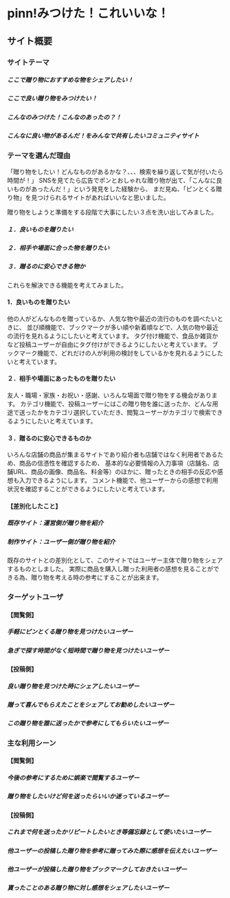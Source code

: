 # pinn!みつけた！これいいな！

## サイト概要
### サイトテーマ
##### ここで贈り物におすすめな物をシェアしたい！
##### ここで良い贈り物をみつけたい！
##### こんなのみつけた！こんなのあったの？！
##### こんなに良い物があるんだ！をみんなで共有したいコミュニティサイト


### テーマを選んだ理由
「贈り物をしたい！どんなものがあるかな？、、、検索を繰り返して気が付いたら時間が！」
SNSを見てたら広告でポンとおしゃれな贈り物が出て、「こんなに良いものがあったんだ！」という発見をした経験から、
まだ見ぬ、「ピンとくる贈り物」を見つけられるサイトがあればいいなと思いました。

贈り物をしようと準備をする段階で大事にしたい３点を洗い出してみました。

##### １．良いものを贈りたい
##### ２．相手や場面に合った物を贈りたい
##### ３．贈るのに安心できる物か

これらを解決できる機能を考えてみました。



#### 1．良いものを贈りたい

他の人がどんなものを贈っているか、人気な物や最近の流行のものを調べたいときに、
並び順機能で、ブックマークが多い順や新着順などで、人気の物や最近の流行を見れるようにしたいと考えています。
タグ付け機能で、食品か雑貨かなど投稿ユーザーが自由にタグ付けができるようにしたいと考えています。
ブックマーク機能で、どれだけの人が利用の検討をしているかを見れるようにしたいと考えています。


#### ２．相手や場面にあったものを贈りたい

友人・職場・家族・お祝い・感謝、いろんな場面で贈り物をする機会があります。
カテゴリ機能で、投稿ユーザーにはこの贈り物を誰に送ったか、どんな用途で送ったかをカテゴリ選択していただき、閲覧ユーザーがカテゴリで検索できるようにしたいと考えています。



#### ３．贈るのに安心できるものか

いろんな店舗の商品が集まるサイトであり紹介者も店舗ではなく利用者であるため、商品の信憑性を確認するため、
基本的な必要情報の入力事項（店舗名、店舗URL、商品の画像、商品名、料金等）のほかに、贈ったときの相手の反応や感想も入力できるようにします。
コメント機能で、他ユーザーからの感想で利用状況を確認することができるようにしたいと考えています。




#### 【差別化したこと】
##### 既存サイト：運営側が贈り物を紹介
##### 制作サイト：ユーザー側が贈り物を紹介

既存のサイトとの差別化として、このサイトではユーザー主体で贈り物をシェアするものとしました。
実際に商品を購入し贈った利用者の感想を見ることができる為、贈り物を考える時の参考にすることが出来ます。



### ターゲットユーザ
#### 【閲覧側】

##### 手軽にピンとくる贈り物を見つけたいユーザー
##### 急ぎで探す時間がなく短時間で贈り物を見つけたいユーザー


#### 【投稿側】

##### 良い贈り物を見つけた時にシェアしたいユーザー
##### 贈って喜んでもらえたことをシェアしてお勧めしたいユーザー
##### この贈り物を誰に送ったかで参考にしてもらいたいユーザー

### 主な利用シーン
#### 【閲覧側】

##### 今後の参考にするために娯楽で閲覧するユーザー
##### 贈り物をしたいけど何を送ったらいいか迷っているユーザー


#### 【投稿側】

##### これまで何を送ったかリピートしたいとき等備忘録として使いたいユーザー
##### 他ユーザーの投稿した贈り物を参考に贈ってみた際に感想を伝えたいユーザー
##### 他ユーザーが投稿した贈り物をブックマークしておきたいユーザー
##### 貰ったことのある贈り物に対し感想をシェアしたいユーザー
